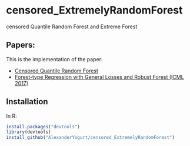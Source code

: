 # censored_ExtremelyRandomForest
censored Quantile Random Forest and Extreme Forest

## Papers:
This is the implementation of the paper:
* [Censored Quantile Random Forest](https://arxiv.org/pdf/1902.03327.pdf)
* [Forest-type Regression with General Losses and Robust Forest (ICML 2017)](http://proceedings.mlr.press/v70/li17e/li17e.pdf)

## Installation
In R:
```R
install.packages("devtools")
library(devtools)
install_github("AlexanderYogurt/censored_ExtremelyRandomForest")
